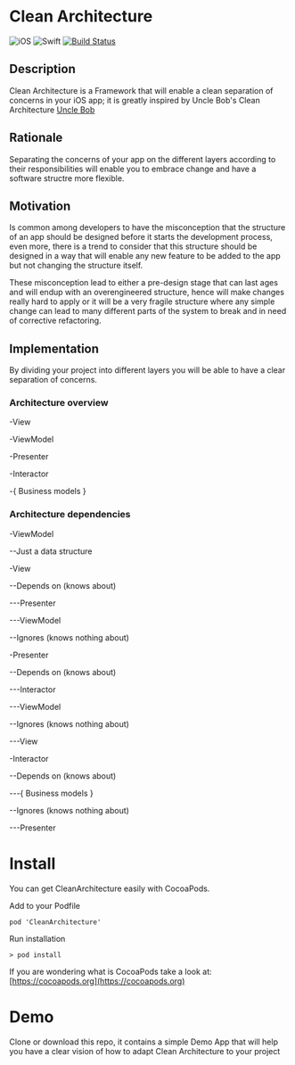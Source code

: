 # Clean Architecture

![iOS](https://img.shields.io/badge/iOS-9.0%2B-blue.svg)
![Swift](https://img.shields.io/badge/Swift-4.2-blue.svg)
[![Build Status](https://app.bitrise.io/app/04e42b095f2aed11/status.svg?token=7ZlxOD8DBPw6ho39Xb9CRw&branch=master)](https://app.bitrise.io/app/04e42b095f2aed11)



## Description

Clean Architecture is a Framework that will enable a clean separation of concerns in your iOS app;
it is greatly inspired by Uncle Bob's Clean Architecture [Uncle Bob](http://blog.cleancoder.com)



## Rationale

Separating the concerns of your app on the different layers according to their responsibilities will enable you to embrace change and
have a software structre more flexible.



## Motivation

Is common among developers to have the misconception that the structure of an app should be designed before it starts the development
process, even more, there is a trend to consider that this structure should be designed in a way that will enable any new feature to be
added to the app but not changing the structure itself.

These misconception lead to either a pre-design stage that can last ages and will endup with an overengineered structure, hence will make
changes really hard to apply or it will be a very fragile structure where any simple change can lead to many different parts of the system
to break and in need of corrective refactoring.



## Implementation

By dividing your project into different layers you will be able to have a clear separation of concerns.



### Architecture overview

-View

-ViewModel

-Presenter

-Interactor

-{ Business models }



### Architecture dependencies

-ViewModel

--Just a data structure

-View

--Depends on (knows about)

---Presenter

---ViewModel

--Ignores (knows nothing about)

-Presenter

--Depends on (knows about)

---Interactor

---ViewModel

--Ignores (knows nothing about)

---View

-Interactor

--Depends on (knows about)

---{ Business models }

--Ignores (knows nothing about)

---Presenter



# Install

You can get CleanArchitecture easily with CocoaPods.

Add to your Podfile
```
pod 'CleanArchitecture'
```
Run installation
```
> pod install
```
If you are wondering what is CocoaPods take a look at: [https://cocoapods.org](https://cocoapods.org)


# Demo

Clone or download this repo, it contains a simple Demo App that will help you have a clear vision of how to adapt Clean Architecture to your project



